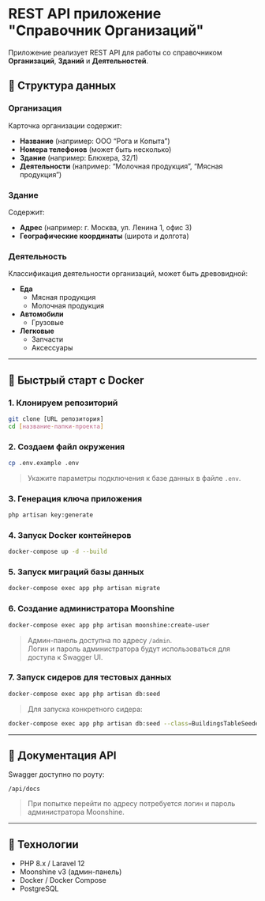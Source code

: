 # REST API приложение "Справочник Организаций"

Приложение реализует REST API для работы со справочником **Организаций**, **Зданий** и **Деятельностей**.

## 📌 Структура данных

### Организация
Карточка организации содержит:
- **Название** (например: ООО “Рога и Копыта”)
- **Номера телефонов** (может быть несколько)
- **Здание** (например: Блюхера, 32/1)
- **Деятельности** (например: “Молочная продукция”, “Мясная продукция”)

### Здание
Содержит:
- **Адрес** (например: г. Москва, ул. Ленина 1, офис 3)
- **Географические координаты** (широта и долгота)

### Деятельность
Классификация деятельности организаций, может быть древовидной:

- **Еда**
    - Мясная продукция
    - Молочная продукция
- **Автомобили**
    - Грузовые
- **Легковые**
    - Запчасти
    - Аксессуары

---

## 🚀 Быстрый старт с Docker

### 1. Клонируем репозиторий
```bash
git clone [URL репозитория]
cd [название-папки-проекта]
```

### 2. Создаем файл окружения
```bash
cp .env.example .env
```
> Укажите параметры подключения к базе данных в файле `.env`.

### 3. Генерация ключа приложения
```bash
php artisan key:generate
```

### 4. Запуск Docker контейнеров
```bash
docker-compose up -d --build
```

### 5. Запуск миграций базы данных
```bash
docker-compose exec app php artisan migrate
```

### 6. Создание администратора Moonshine
```bash
docker-compose exec app php artisan moonshine:create-user
```
> Админ-панель доступна по адресу `/admin`.  
> Логин и пароль администратора будут использоваться для доступа к Swagger UI.

### 7. Запуск сидеров для тестовых данных
```bash
docker-compose exec app php artisan db:seed
```
> Для запуска конкретного сидера:
```bash
docker-compose exec app php artisan db:seed --class=BuildingsTableSeeder
```

---

## 📄 Документация API

Swagger доступно по роуту:
```
/api/docs
```
> При попытке перейти по адресу потребуется логин и пароль администратора Moonshine.

---

## 🔧 Технологии

- PHP 8.x / Laravel 12
- Moonshine v3 (админ-панель)
- Docker / Docker Compose
- PostgreSQL

